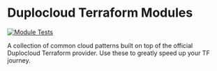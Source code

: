 # Duplocloud Terraform Modules  

[![Module Tests](https://github.com/duplocloud/terraform-duplocloud-components/actions/workflows/test.yml/badge.svg)](https://github.com/duplocloud/terraform-duplocloud-components/actions/workflows/test.yml)

A collection of common cloud patterns built on top of the official Duplocloud Terraform provider. Use these to greatly speed up your TF journey. 
